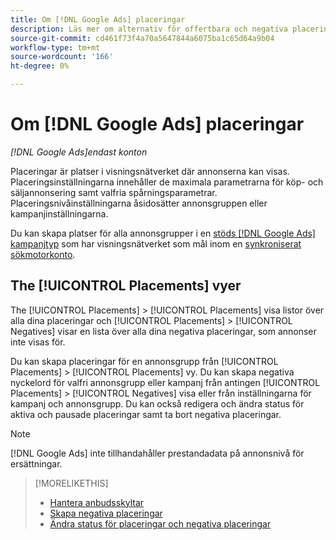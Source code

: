 ```yaml
---
title: Om [!DNL Google Ads] placeringar
description: Läs mer om alternativ för offertbara och negativa placeringar för [!DNL Google Ads].
source-git-commit: cd461f73f4a70a5647844a6075ba1c65d64a9b04
workflow-type: tm+mt
source-wordcount: '166'
ht-degree: 0%

---
```


# Om [!DNL Google Ads] placeringar

*[!DNL Google Ads]endast konton*

Placeringar är platser i visningsnätverket där annonserna kan visas. Placeringsinställningarna innehåller de maximala parametrarna för köp- och säljannonsering samt valfria spårningsparametrar. Placeringsnivåinställningarna åsidosätter annonsgruppen eller kampanjinställningarna.

Du kan skapa platser för alla annonsgrupper i en [stöds [!DNL Google Ads] kampanjtyp](/help/search-social-commerce/introduction/supported-inventory.md) som har visningsnätverket som mål inom en [synkroniserat sökmotorkonto](/help/search-social-commerce/campaign-management/accounts/ad-network-account-about.md).

## The [!UICONTROL Placements] vyer

The [!UICONTROL Placements] > [!UICONTROL Placements] visa listor över alla dina placeringar och [!UICONTROL Placements] > [!UICONTROL Negatives] visar en lista över alla dina negativa placeringar, som annonser inte visas för.

Du kan skapa placeringar för en annonsgrupp från [!UICONTROL Placements] > [!UICONTROL Placements] vy. Du kan skapa negativa nyckelord för valfri annonsgrupp eller kampanj från antingen [!UICONTROL Placements] > [!UICONTROL Negatives] visa eller från inställningarna för kampanj och annonsgrupp.  Du kan också redigera och ändra status för aktiva och pausade placeringar samt ta bort negativa placeringar.

>[!NOTE]
>
>[!DNL Google Ads] inte tillhandahåller prestandadata på annonsnivå för ersättningar.

>[!MORELIKETHIS]
>
>* [Hantera anbudsskyltar](placement-manage.md)
>* [Skapa negativa placeringar](placement-negative-create.md)
>* [Ändra status för placeringar och negativa placeringar](placement-status-edit.md)

